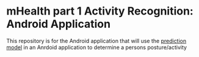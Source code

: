 # mHealth part 1 Activity Recognition: Android Application

This repository is for the Android application that will use the [prediction model](https://github.com/Zoltahn/mHealth-AR-pmodel) in an Anrdoid application to determine a persons posture/activity
